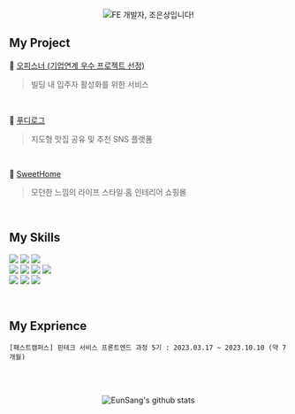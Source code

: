 <div align="center">

  
![FE 개발자, 조은상입니다!](https://capsule-render.vercel.app/api?type=transparent&fontColor=008000&text=EunSang's&nbsp;GitHub&height=150&fontSize=60&desc=FE개발자,%20조은상입니다!&descAlignY=75&descAlign=60)

</div>

## My Project
🔗 [오피스너 (기업연계 우수 프로젝트 선정)](https://github.com/livable-final/client)
> 빌딩 내 입주자 활성화를 위한 서비스

<br/>

🔗 [푸디로그](https://github.com/FoodieLog/foodie-log-client)
> 지도형 맛집 공유 및 추천 SNS 플랫폼

<br/>

🔗 [SweetHome](https://github.com/FE5-TEAM9/sweethome)
> 모던한 느낌의 라이프 스타일∙홈 인테리어 쇼핑몰

<br/>

## My Skills
<img src="https://img.shields.io/badge/html5-E34F26?style=for-the-badge&logo=html5&logoColor=white"> <img src="https://img.shields.io/badge/css-1572B6?style=for-the-badge&logo=css3&logoColor=white"> <img src="https://img.shields.io/badge/javascript-F7DF1E?style=for-the-badge&logo=javascript&logoColor=black"> 
<br/>
<img src="https://img.shields.io/badge/react-61DAFB?style=for-the-badge&logo=react&logoColor=black"> <img src="https://img.shields.io/badge/next.js-000000?style=for-the-badge&logo=nextdotjs&logoColor=white"> <img src="https://img.shields.io/badge/typescript-3178C6?style=for-the-badge&logo=typescript&logoColor=white"> <img src="https://img.shields.io/badge/zustand-F3DF49?style=for-the-badge&logo=zustand&logoColor=white"> 
<br/>
<img src="https://img.shields.io/badge/emotion-d26ac6?style=for-the-badge&logo=emotion&logoColor=white"> <img src="https://img.shields.io/badge/sass-CC6699?style=for-the-badge&logo=sass&logoColor=white"> <img src="https://img.shields.io/badge/styledcomponents-DB7093?style=for-the-badge&logo=styledcomponents&logoColor=black"> 

<br/>

## My Exprience
```
[패스트캠퍼스] 핀테크 서비스 프론트엔드 과정 5기 : 2023.03.17 ~ 2023.10.10 (약 7개월)
```


<br/>
<br/>

<div align="center">
  
![EunSang's github stats](https://github-readme-stats.vercel.app/api?username=ChoEun-Sang&show_icons=true)

</div>


